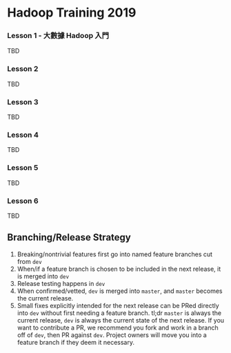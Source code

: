 # Hadoop Training 2019

### Lesson 1 - 大數據 Hadoop 入門

TBD

### Lesson 2

TBD

### Lesson 3

TBD

### Lesson 4

TBD

### Lesson 5

TBD

### Lesson 6

TBD

## Branching/Release Strategy

1. Breaking/nontrivial features first go into named feature branches cut from `dev`
2. When/if a feature branch is chosen to be included in the next release, it is merged into `dev`
3. Release testing happens in `dev`
4. When confirmed/vetted, `dev` is merged into `master`, and `master` becomes the current release.
5. Small fixes explicitly intended for the next release can be PRed directly into `dev` without first needing a feature branch.
tl;dr `master` is always the current release, `dev` is always the current state of the next release. If you want to contribute a PR, we recommend you fork and work in a branch off of `dev`, then PR against `dev`. Project owners will move you into a feature branch if they deem it necessary.
